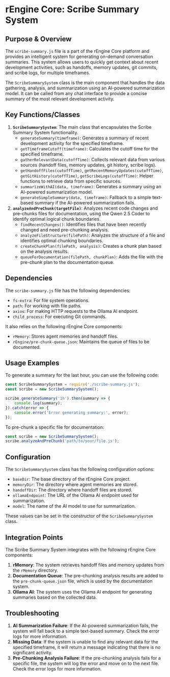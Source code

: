 # rEngine Core: Scribe Summary System

## Purpose & Overview

The `scribe-summary.js` file is a part of the rEngine Core platform and provides an intelligent system for generating on-demand conversation summaries. This system allows users to quickly get context about recent development activities, such as handoffs, memory updates, git commits, and scribe logs, for multiple timeframes.

The `ScribeSummarySystem` class is the main component that handles the data gathering, analysis, and summarization using an AI-powered summarization model. It can be called from any chat interface to provide a concise summary of the most relevant development activity.

## Key Functions/Classes

1. **`ScribeSummarySystem`**: The main class that encapsulates the Scribe Summary System functionality.
   - `generateSummary(timeframe)`: Generates a summary of recent development activity for the specified timeframe.
   - `getTimeframeCutoff(timeframe)`: Calculates the cutoff time for the specified timeframe.
   - `gatherRelevantData(cutoffTime)`: Collects relevant data from various sources (handoff files, memory updates, git history, scribe logs).
   - `getHandoffFiles(cutoffTime)`, `getRecentMemoryUpdates(cutoffTime)`, `getGitHistory(cutoffTime)`, `getScribeLogs(cutoffTime)`: Helper functions to retrieve data from specific sources.
   - `summarizeWithAI(data, timeframe)`: Generates a summary using an AI-powered summarization model.
   - `generateSimpleSummary(data, timeframe)`: Fallback to a simple text-based summary if the AI-powered summarization fails.
1. **`analyzeAndPreChunk(targetFile)`**: Analyzes recent code changes and pre-chunks files for documentation, using the Qwen 2.5 Coder to identify optimal logical chunk boundaries.
   - `findRecentChanges()`: Identifies files that have been recently changed and need pre-chunking analysis.
   - `analyzeFileStructure(filePath)`: Analyzes the structure of a file and identifies optimal chunking boundaries.
   - `createChunkPlan(filePath, analysis)`: Creates a chunk plan based on the analysis results.
   - `queueForDocumentation(filePath, chunkPlan)`: Adds the file with the pre-chunk plan to the documentation queue.

## Dependencies

The `scribe-summary.js` file has the following dependencies:

- `fs-extra`: For file system operations.
- `path`: For working with file paths.
- `axios`: For making HTTP requests to the Ollama AI endpoint.
- `child_process`: For executing Git commands.

It also relies on the following rEngine Core components:

- `rMemory`: Stores agent memories and handoff files.
- `rEngine/pre-chunk-queue.json`: Maintains the queue of files to be documented.

## Usage Examples

To generate a summary for the last hour, you can use the following code:

```javascript
const ScribeSummarySystem = require('./scribe-summary.js');
const scribe = new ScribeSummarySystem();

scribe.generateSummary('1h').then(summary => {
    console.log(summary);
}).catch(error => {
    console.error('Error generating summary:', error);
});
```

To pre-chunk a specific file for documentation:

```javascript
const scribe = new ScribeSummarySystem();
scribe.analyzeAndPreChunk('path/to/your/file.js');
```

## Configuration

The `ScribeSummarySystem` class has the following configuration options:

- `baseDir`: The base directory of the rEngine Core project.
- `memoryDir`: The directory where agent memories are stored.
- `handoffDir`: The directory where handoff files are stored.
- `ollamaEndpoint`: The URL of the Ollama AI endpoint used for summarization.
- `model`: The name of the AI model to use for summarization.

These values can be set in the constructor of the `ScribeSummarySystem` class.

## Integration Points

The Scribe Summary System integrates with the following rEngine Core components:

1. **rMemory**: The system retrieves handoff files and memory updates from the `rMemory` directory.
2. **Documentation Queue**: The pre-chunking analysis results are added to the `pre-chunk-queue.json` file, which is used by the documentation system.
3. **Ollama AI**: The system uses the Ollama AI endpoint for generating summaries based on the collected data.

## Troubleshooting

1. **AI Summarization Failure**: If the AI-powered summarization fails, the system will fall back to a simple text-based summary. Check the error logs for more information.
2. **Missing Data**: If the system is unable to find any relevant data for the specified timeframe, it will return a message indicating that there is no significant activity.
3. **Pre-Chunking Analysis Failure**: If the pre-chunking analysis fails for a specific file, the system will log the error and move on to the next file. Check the error logs for more information.
